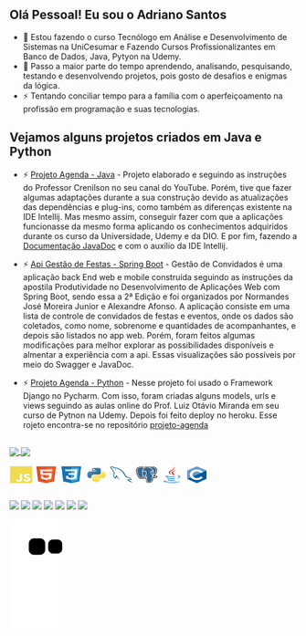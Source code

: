 ## Olá Pessoal! Eu sou o Adriano Santos

- 🔭 Estou fazendo o curso Tecnólogo em Análise e Desenvolvimento de Sistemas na UniCesumar e Fazendo Cursos Profissionalizantes em Banco de Dados, Java, Pytyon na Udemy.
- 🌱 Passo a maior parte do tempo aprendendo, analisando, pesquisando, testando e desenvolvendo projetos, pois gosto de desafios e enigmas da lógica.
- ⚡ Tentando conciliar tempo para a família com o aperfeiçoamento na profissão em programação e suas tecnologias.

## Vejamos alguns projetos criados em Java e Python

- ⚡ <a href="https://github.com/Adriano1976/projeto-agenda-javafx" target="_blank">Projeto Agenda - Java</a> - Projeto elaborado e seguindo as instruções do Professor Crenilson no seu canal do YouTube. Porém, tive que fazer algumas adaptações durante a sua construção devido as atualizações das dependências e plug-ins, como também as diferenças existente na IDE Intellij. Mas mesmo assim, conseguir fazer com que a aplicações funcionasse da mesmo forma aplicando os conhecimentos adquiridos durante os curso da Universidade, Udemy e da DIO. E por fim, fazendo a <a href="https://adriano1976.github.io/agenda-javadoc/com.projetos.agenda/com/projetos/agenda/package-summary.html" target="_blank">Documentação JavaDoc</a> e com o auxílio da IDE Intellij.

- ⚡ <a href="https://github.com/Adriano1976/api-gestao-convidados-springboot" target="_blank">Api Gestão de Festas - Spring Boot</a> - Gestão de Convidados é uma aplicação back End web e mobile construída seguindo as instruções da apostila Produtividade no Desenvolvimento de Aplicações Web com Spring Boot, sendo essa a 2ª Edição e foi organizados por Normandes José Moreira Junior e Alexandre Afonso. A aplicação consiste em uma lista de controle de convidados de festas e eventos, onde os dados são coletados, como nome, sobrenome e quantidades de acompanhantes, e depois são listados no app web. Porém, foram feitos algumas modificações para melhor explorar as possibilidades disponíveis e almentar a experiência com a api. Essas visualizações são possíveis por meio do Swagger e JavaDoc.

- ⚡ <a href="https://agenda-contacts.herokuapp.com/" target="_blank">Projeto Agenda - Python</a> - Nesse projeto foi usado o Framework Django no Pycharm. Com isso, foram criadas alguns models, urls e views seguindo as aulas online do Prof. Luiz Otávio Miranda em seu curso de Pytnon na Udemy. Depois foi feito deploy no heroku. Esse rojeto encontra-se no repositório <a href="https://github.com/Adriano1976/projeto_agenda/tree/master" target="_blank">projeto-agenda</a>

##

 <div>
  <a href="https://github.com/Adriano1976">
   <img align='center' height="170em" src="https://github-readme-stats.vercel.app/api?username=Adriano1976&show_icons=true&theme=dracula&include_all_commits=true&count_private=true"/>
   <img align='center' height="170em" src="https://github-readme-stats.vercel.app/api/top-langs/?username=Adriano1976&layout=compact&langs_count=7&theme=dracula"/> 
  </a>  
</div>  

<div style="display: inline_block"><br> 
  <img align="center" alt="Rafa-Ts" height="30" width="40" src="https://raw.githubusercontent.com/devicons/devicon/master/icons/javascript/javascript-plain.svg">
  <img align="center" alt="Rafa-HTML" height="30" width="40" src="https://raw.githubusercontent.com/devicons/devicon/master/icons/html5/html5-original.svg">
  <img align="center" alt="Rafa-CSS" height="30" width="40" src="https://raw.githubusercontent.com/devicons/devicon/master/icons/css3/css3-original.svg">
  <img align="center" alt="Rafa-Python" height="30" width="40" src="https://raw.githubusercontent.com/devicons/devicon/master/icons/python/python-original.svg">
  <img align="center" alt="Rafa-mysql" height="30" width="40" src="https://raw.githubusercontent.com/devicons/devicon/master/icons/mysql/mysql-original.svg"> 
 <img align="center" alt="Rafa-mysql" height="30" width="40" src="https://raw.githubusercontent.com/devicons/devicon/master/icons/postgresql/postgresql-original.svg"> 
  <img align="center" alt="Rafa-java" height="30" width="40" src="https://raw.githubusercontent.com/devicons/devicon/master/icons/java/java-original.svg">
  <img align="center" alt="Rafa-c" height="30" width="40" src="https://raw.githubusercontent.com/devicons/devicon/master/icons/c/c-original.svg">
</div>
  
 ##
  
<div>   
  <a href="https://www.instagram.com/adrianoempreendedor" target="_blank"><img src="https://img.shields.io/badge/-Instagram-%23E4405F?style=for-the-badge&logo=instagram&logoColor=white" target="_blank"></a> 
  <a href = "mailto:adrianosantos.git@gmail.com"><img src="https://img.shields.io/badge/Gmail-D14836?style=for-the-badge&logo=gmail&logoColor=white" target="_blank"></a>
  <a href="https://www.linkedin.com/in/adriradiologista/" target="_blank"><img src="https://img.shields.io/badge/-LinkedIn-%230077B5?style=for-the-badge&logo=linkedin&logoColor=white" target="_blank"></a>    
  <a href="https://www.facebook.com/adriradiologista/" target="_blank"><img src="https://img.shields.io/badge/Facebook-1877F2?style=for-the-badge&logo=facebook&logoColor=white" target="_blank"></a>
  <a href="https://twitter.com/aquivocetem" target="_blank"><img src="https://img.shields.io/badge/Twitter-1DA1F2?style=for-the-badge&logo=twitter&logoColor=white" target="_blank"></a> 
  <a href="https://t.me/adrianosantos_git" target="_blank"><img src="https://img.shields.io/badge/Telegram-2CA5E0?style=for-the-badge&logo=telegram&logoColor=white" target="_blank"></a> 
  <a href="http://api.whatsapp.com/send?phone=79998960414" target="_blank"><img src="https://img.shields.io/badge/WhatsApp-25D366?style=for-the-badge&logo=whatsapp&logoColor=white" target="_blank"></a>    
 
 ![Snake animation](https://github.com/Adriano1976/Adriano1976/blob/output/github-contribution-grid-snake.svg) 
 
</div>
